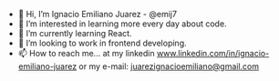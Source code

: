 - 👋 Hi, I’m Ignacio Emiliano Juarez - @emij7
- 👀 I’m interested in learning more every day about code.
- 🌱 I’m currently learning React. 
- 💞️ I’m looking to work in frontend developing.
- 📫 How to reach me... at my linkedin www.linkedin.com/in/ignacio-emiliano-juarez or my e-mail: juarezignacioemiliano@gmail.com 

<!---
emij7/emij7 is a ✨ special ✨ repository because its `README.md` (this file) appears on your GitHub profile.
You can click the Preview link to take a look at your changes.
--->

